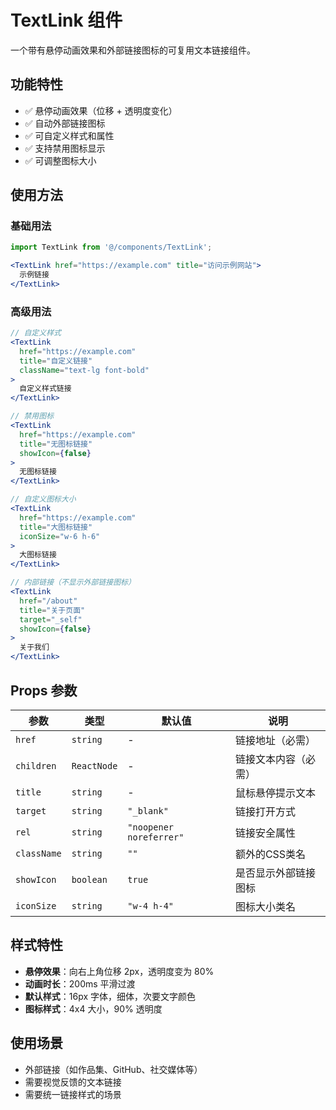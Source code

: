 # TextLink 组件

一个带有悬停动画效果和外部链接图标的可复用文本链接组件。

## 功能特性

- ✅ 悬停动画效果（位移 + 透明度变化）
- ✅ 自动外部链接图标
- ✅ 可自定义样式和属性
- ✅ 支持禁用图标显示
- ✅ 可调整图标大小

## 使用方法

### 基础用法

```jsx
import TextLink from '@/components/TextLink';

<TextLink href="https://example.com" title="访问示例网站">
  示例链接
</TextLink>
```

### 高级用法

```jsx
// 自定义样式
<TextLink 
  href="https://example.com" 
  title="自定义链接"
  className="text-lg font-bold"
>
  自定义样式链接
</TextLink>

// 禁用图标
<TextLink 
  href="https://example.com" 
  title="无图标链接"
  showIcon={false}
>
  无图标链接
</TextLink>

// 自定义图标大小
<TextLink 
  href="https://example.com" 
  title="大图标链接"
  iconSize="w-6 h-6"
>
  大图标链接
</TextLink>

// 内部链接（不显示外部链接图标）
<TextLink 
  href="/about" 
  title="关于页面"
  target="_self"
  showIcon={false}
>
  关于我们
</TextLink>
```

## Props 参数

| 参数 | 类型 | 默认值 | 说明 |
|------|------|--------|------|
| `href` | `string` | - | 链接地址（必需） |
| `children` | `ReactNode` | - | 链接文本内容（必需） |
| `title` | `string` | - | 鼠标悬停提示文本 |
| `target` | `string` | `"_blank"` | 链接打开方式 |
| `rel` | `string` | `"noopener noreferrer"` | 链接安全属性 |
| `className` | `string` | `""` | 额外的CSS类名 |
| `showIcon` | `boolean` | `true` | 是否显示外部链接图标 |
| `iconSize` | `string` | `"w-4 h-4"` | 图标大小类名 |

## 样式特性

- **悬停效果**：向右上角位移 2px，透明度变为 80%
- **动画时长**：200ms 平滑过渡
- **默认样式**：16px 字体，细体，次要文字颜色
- **图标样式**：4x4 大小，90% 透明度

## 使用场景

- 外部链接（如作品集、GitHub、社交媒体等）
- 需要视觉反馈的文本链接
- 需要统一链接样式的场景

